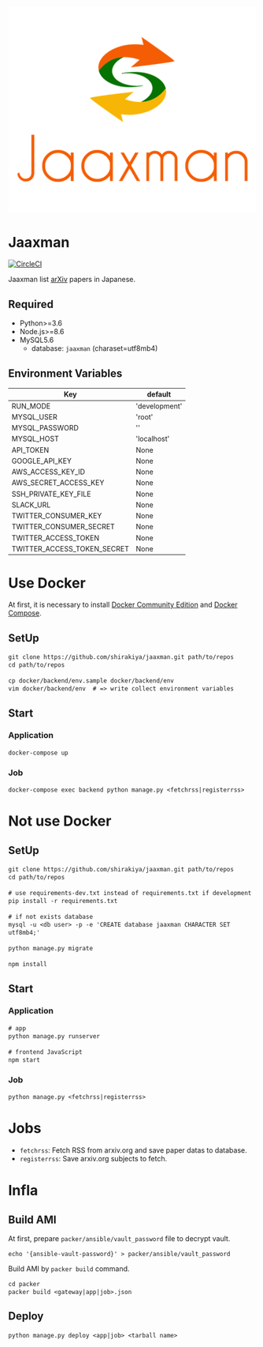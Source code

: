 ![Jaaxman](https://github.com/shirakiya/jaaxman/blob/master/app/static/img/logo_stacked_512.png)

# Jaaxman
[![CircleCI](https://circleci.com/gh/shirakiya/jaaxman/tree/master.svg?style=svg)](https://circleci.com/gh/shirakiya/jaaxman/tree/master)  
  
Jaaxman list [arXiv](https://arxiv.org/) papers in Japanese.

## Required
- Python>=3.6
- Node.js>=8.6
- MySQL5.6
    - database: `jaaxman` (charaset=utf8mb4)

## Environment Variables
| Key                         | default       |
|-----------------------------|---------------|
| RUN_MODE                    | 'development' |
| MYSQL_USER                  | 'root'        |
| MYSQL_PASSWORD              | ''            |
| MYSQL_HOST                  | 'localhost'   |
| API_TOKEN                   | None          |
| GOOGLE_API_KEY              | None          |
| AWS_ACCESS_KEY_ID           | None          |
| AWS_SECRET_ACCESS_KEY       | None          |
| SSH_PRIVATE_KEY_FILE        | None          |
| SLACK_URL                   | None          |
| TWITTER_CONSUMER_KEY        | None          |
| TWITTER_CONSUMER_SECRET     | None          |
| TWITTER_ACCESS_TOKEN        | None          |
| TWITTER_ACCESS_TOKEN_SECRET | None          |


# Use Docker
At first, it is necessary to install [Docker Community Edition](https://www.docker.com/community-edition) and [Docker Compose](https://docs.docker.com/compose/).

## SetUp
```
git clone https://github.com/shirakiya/jaaxman.git path/to/repos
cd path/to/repos

cp docker/backend/env.sample docker/backend/env
vim docker/backend/env  # => write collect environment variables
```

## Start
### Application
```
docker-compose up
```

### Job
```
docker-compose exec backend python manage.py <fetchrss|registerrss>
```


# Not use Docker
## SetUp
```
git clone https://github.com/shirakiya/jaaxman.git path/to/repos
cd path/to/repos

# use requirements-dev.txt instead of requirements.txt if development
pip install -r requirements.txt

# if not exists database
mysql -u <db user> -p -e 'CREATE database jaaxman CHARACTER SET utf8mb4;'

python manage.py migrate

npm install
```


## Start
### Application
```
# app
python manage.py runserver

# frontend JavaScript
npm start
```

### Job
```
python manage.py <fetchrss|registerrss>
```


# Jobs
- `fetchrss`: Fetch RSS from arxiv.org and save paper datas to database.
- `registerrss`: Save arxiv.org subjects to fetch.


# Infla
## Build AMI
At first, prepare `packer/ansible/vault_password` file to decrypt vault.

```
echo '{ansible-vault-password}' > packer/ansible/vault_password
```

Build AMI by `packer build` command.

```
cd packer
packer build <gateway|app|job>.json
```

## Deploy
```
python manage.py deploy <app|job> <tarball name>
```
